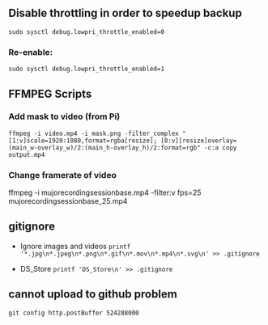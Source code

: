 ## Disable throttling in order to speedup backup
`sudo sysctl debug.lowpri_throttle_enabled=0`
### Re-enable:
`sudo sysctl debug.lowpri_throttle_enabled=1`

## FFMPEG Scripts
### Add mask to video (from Pi)
`ffmpeg -i video.mp4 -i mask.png -filter_complex "[1:v]scale=1920:1080,format=rgba[resize]; [0:v][resize]overlay=(main_w-overlay_w)/2:(main_h-overlay_h)/2:format=rgb" -c:a copy output.mp4`
### Change framerate of video
ffmpeg -i mujorecordingsessionbase.mp4 -filter:v fps=25 mujorecordingsessionbase_25.mp4

## gitignore
* Ignore images and videos
`printf '*.jpg\n*.jpeg\n*.png\n*.gif\n*.mov\n*.mp4\n*.svg\n' >> .gitignore`

* DS_Store `printf 'DS_Store\n' >> .gitignore`

## cannot upload to github problem
`git config http.postBuffer 524288000`

